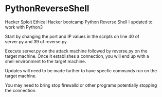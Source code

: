 # PythonReverseShell
Hacker Sploit Ethical Hacker bootcamp Python Reverse Shell I updated to work with Python3

Start by changing the port and IP values in the scripts on line 40 of server.py and 39 of reverse.py.

Execute server.py on the attack machine followed by reverse.py on the target machine. Once it establishes a connection, you will end up with a shell environment to the target machine. 

Updates will need to be made further to have specfic commands run on the target machine. 

You may need to bring stop firewalld or other programs potentially stopping the connection. 
